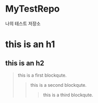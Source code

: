 # MyTestRepo
나의 테스트 저장소

this is an h1
=============

this is an h2
-------------

> this is a first blockqute.
>   > this is a second blockqute.
>   >   > this is a third blockqute.
